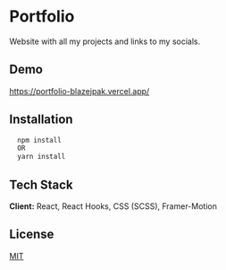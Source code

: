 # Portfolio

Website with all my projects and links to my socials.



## Demo

https://portfolio-blazejpak.vercel.app/


## Installation


```bash
  npm install
  OR
  yarn install
```
    
## Tech Stack

**Client:** React, React Hooks, CSS (SCSS), Framer-Motion




## License

[MIT](https://choosealicense.com/licenses/mit/)


